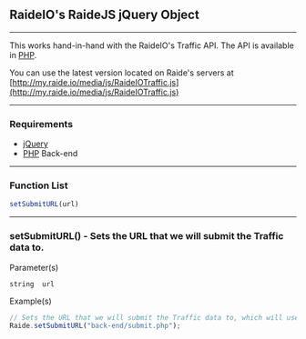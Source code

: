 ## RaideIO's RaideJS jQuery Object

---

This works hand-in-hand with the RaideIO's Traffic API. The API is available in [PHP](https://github.com/RaideIO/PHP/tree/master/Traffic).

You can use the latest version located on Raide's servers at [http://my.raide.io/media/js/RaideIOTraffic.js](http://my.raide.io/media/js/RaideIOTraffic.js)

---

### Requirements

- [jQuery](http://jquery.com/)
- [PHP](https://github.com/RaideIO/PHP/tree/master/Traffic) Back-end

---

### Function List

```javascript
setSubmitURL(url)
```

---

### setSubmitURL() - Sets the URL that we will submit the Traffic data to.

Parameter(s)

```
string	url
```

Example(s)

```javascript
// Sets the URL that we will submit the Traffic data to, which will use the API.
Raide.setSubmitURL("back-end/submit.php");
```
